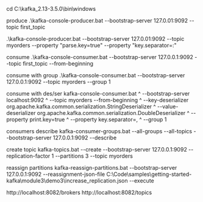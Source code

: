 cd C:\kafka_2.13-3.5.0\bin\windows

produce
.\kafka-console-producer.bat --bootstrap-server 127.0.01:9092 --topic first_topic

.\kafka-console-producer.bat --bootstrap-server 127.0.01:9092 --topic myorders --property "parse.key=true" --property "key.separator=:"

consume
.\kafka-console-consumer.bat --bootstrap-server 127.0.0.1:9092 --topic first_topic --from-beginning

consume with group
.\kafka-console-consumer.bat --bootstrap-server 127.0.0.1:9092 --topic myorders --group 1

consume with des/ser
kafka-console-consumer.bat ^
--bootstrap-server localhost:9092 ^
--topic myorders --from-beginning ^
--key-deserializer org.apache.kafka.common.serialization.StringDeserializer ^
--value-deserializer org.apache.kafka.common.serialization.DoubleDeserializer ^
--property print.key=true ^
--property key.separator=, ^
--group 1

consumers describe
kafka-consumer-groups.bat --all-groups --all-topics --bootstrap-server 127.0.0.1:9092 --describe

create topic
kafka-topics.bat --create --bootstrap-server 127.0.0.1:9092 --replication-factor 1 --partitions 3 --topic myorders

reassign partitions
kafka-reassign-partitions.bat --bootstrap-server 127.0.0.1:9092 --reassignment-json-file  C:\Code\samples\getting-started-kafka\module3\demo3\increase_replication.json --execute

http://localhost:8082/brokers
http://localhost:8082/topics